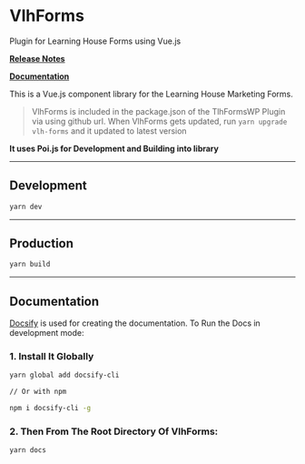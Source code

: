 # VlhForms

Plugin for Learning House Forms using Vue.js

**[Release Notes](https://github.com/thelearninghouse/vlh-forms/blob/master/CHANGELOG.md)**

**[Documentation](https://thelearninghouse.github.io/vlh-forms)**

This is a Vue.js component library for the Learning House Marketing Forms.

> VlhForms is included in the package.json of the TlhFormsWP Plugin via using github url. When VlhForms gets updated, run `yarn upgrade vlh-forms` and it updated to latest version

**It uses Poi.js for Development and Building into library**

--------------------------------------------------------------------------------

## Development

```bash
yarn dev
```

--------------------------------------------------------------------------------

## Production

```bash
yarn build
```

--------------------------------------------------------------------------------

## Documentation

[Docsify](https://docsify.js.org) is used for creating the documentation. To Run the Docs in development mode:

### 1\. Install It Globally

```bash
yarn global add docsify-cli

// Or with npm

npm i docsify-cli -g
```

### 2\. Then From The Root Directory Of VlhForms:

```bash
yarn docs
```
